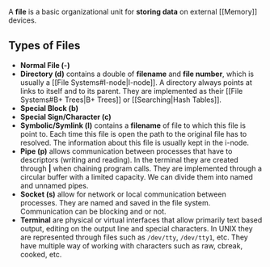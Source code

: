 A **file** is a basic organizational unit for **storing data** on external [[Memory]] devices.
## Types of Files
- **Normal File (-)**
- **Directory (d)** contains a double of **filename** and **file number**, which is usually a [[File Systems#I-node|I-node]]. A directory always points at links to itself and to its parent. They are implemented as their [[File Systems#B+ Trees|B+ Trees]] or [[Searching|Hash Tables]]. 
- **Special Block (b)** 
- **Special Sign/Character (c)**
- **Symbolic/Symlink (l)** contains a **filename** of file to which this file is point to. Each time this file is open the path to the original file has to resolved. The information about this file is usually kept in the i-node.  
- **Pipe (p)** allows communication between processes that have to descriptors (writing and reading). In the terminal they are created through **|** when chaining program calls. They are implemented through a circular buffer with a limited capacity. We can divide them into named and unnamed pipes.
- **Socket (s)** allow for network or local communication between processes. They are named and saved in the file system. Communication can be blocking and or not.
- **Terminal** are physical or virtual interfaces that allow primarily text based output, editing on the output line and special characters. In UNIX they are represented through files such as `/dev/tty`, `/dev/tty1`, etc. They have multiple way of working with characters such as raw, cbreak, cooked, etc. 